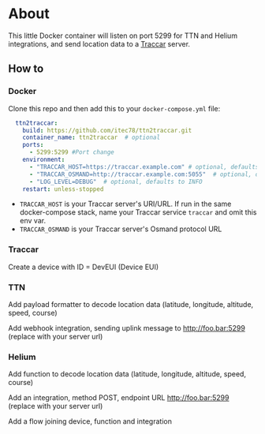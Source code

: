 # About

This little Docker container will listen on port 5299 for TTN and Helium integrations, and send location data to a [Traccar](https://www.traccar.org/) server.  

## How to

### Docker

Clone this repo and then add this to your `docker-compose.yml` file:

```yaml
  ttn2traccar:
    build: https://github.com/itec78/ttn2traccar.git
    container_name: ttn2traccar  # optional
    ports:
      - 5299:5299 #Port change
    environment:
      - "TRACCAR_HOST=https://traccar.example.com" # optional, defaults to http://traccar:8082
      - "TRACCAR_OSMAND=http://traccar.example.com:5055"  # optional, defaults to http://[TRACCAR_HOST]:5055
      - "LOG_LEVEL=DEBUG"  # optional, defaults to INFO
    restart: unless-stopped
  ```
  
  * `TRACCAR_HOST` is your Traccar server's URI/URL. If run in the same docker-compose stack, name your Traccar service `traccar` and omit this env var.
  * `TRACCAR_OSMAND` is your Traccar server's Osmand protocol URL
  



### Traccar

Create a device with ID = DevEUI (Device EUI)

### TTN

Add payload formatter to decode location data (latitude, longitude, altitude, speed, course)

Add webhook integration, sending uplink message to http://foo.bar:5299 (replace with your server url)

### Helium

Add function to decode location data (latitude, longitude, altitude, speed, course)

Add an integration, method POST, endpoint URL http://foo.bar:5299 (replace with your server url)

Add a flow joining device, function and integration

